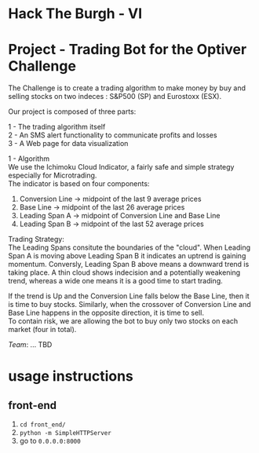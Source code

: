 # Hack The Burgh - VI
# Project - Trading Bot for the Optiver Challenge

The Challenge is to create a trading algorithm to make money by buy and selling stocks on two indeces : S&P500 (SP) and Eurostoxx (ESX).

Our project is composed of three parts:

1 - The trading algorithm itself  
2 - An SMS alert functionality to communicate profits and losses  
3 - A Web page for data visualization  


1 - Algorithm  
We use the Ichimoku Cloud Indicator, a fairly safe and simple strategy especially for Microtrading.  
The indicator is based on four components:  
1) Conversion Line -> midpoint of the last 9 average prices  
2) Base Line -> midpoint of the last 26 average prices  
3) Leading Span A -> midpoint of Conversion Line and Base Line  
4) Leading Span B -> midpoint of the last 52 average prices  

Trading Strategy:  
The Leading Spans consitute the boundaries of the "cloud". When Leading Span A is moving above Leading Span B it indicates an uptrend is gaining momentum. Conversly, Leading Span B above means a downward trend is taking place. A thin cloud shows indecision and a potentially weakening trend, whereas a wide one means it is a good time to start trading.  

If the trend is Up and the Conversion Line falls below the Base Line, then it is time to buy stocks. Similarly, when the crossover of Conversion Line and Base Line happens in the opposite direction, it is time to sell.  
To contain risk, we are allowing the bot to buy only two stocks on each market (four in total).


*Team*: ... TBD

# usage instructions

## front-end
1) `cd front_end/`
2) `python -m SimpleHTTPServer`
3) go to `0.0.0.0:8000`
